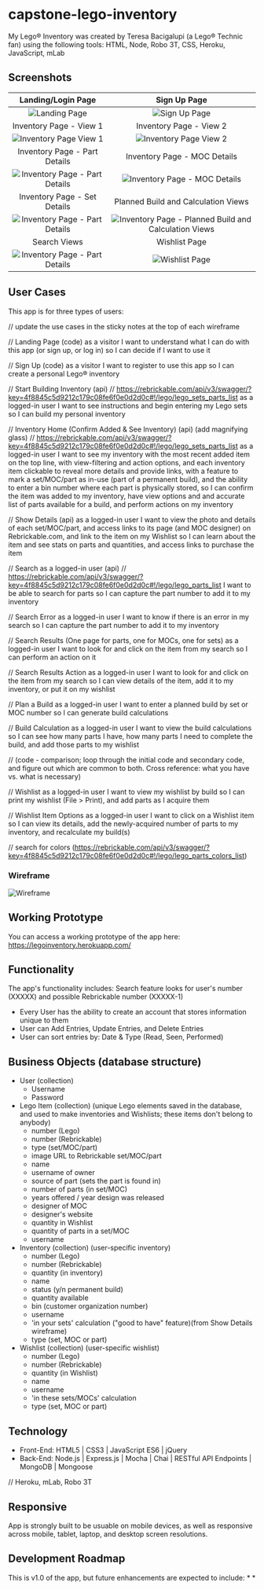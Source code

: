 # capstone-lego-inventory

My Lego® Inventory was created by Teresa Bacigalupi (a Lego® Technic fan) using the following tools:
HTML, Node, Robo 3T, CSS, Heroku, JavaScript, mLab

## Screenshots

Landing/Login Page | Sign Up Page
:-------------------------:|:-------------------------:
![Landing Page](/github-images/login-page.png)  |  ![Sign Up Page](/github-images/signup-page.png)
Inventory Page - View 1 | Inventory Page - View 2
![Inventory Page View 1](/github-images/inventory-page-1.png) | ![Inventory Page View 2](/github-images/inventory-page-2.png)
Inventory Page - Part Details | Inventory Page - MOC Details
![Inventory Page - Part Details](/github-images/inventory-part-detail.png) | ![Inventory Page - MOC Details](/github-images/inventory-MOC-detail.png)
Inventory Page - Set Details | Planned Build and Calculation Views
![Inventory Page - Part Details](/github-images/inventory-set-detail.png) | ![Inventory Page - Planned Build and Calculation Views](/github-images/build-plan-and-calculation-views.png)
Search Views | Wishlist Page
![Inventory Page - Part Details](/github-images/search-views-1-and-2.png) | ![Wishlist Page](/github-images/wishlist.png)


## User Cases
This app is for three types of users:


// update the use cases in the sticky notes at the top of each wireframe

// Landing Page (code)
as a visitor
I want to understand what I can do with this app (or sign up, or log in)
so I can decide if I want to use it

// Sign Up (code)
as a visitor
I want to register to use this app
so I can create a personal Lego® inventory

// Start Building Inventory (api)
// https://rebrickable.com/api/v3/swagger/?key=4f8845c5d9212c179c08fe6f0e0d2d0c#!/lego/lego_sets_parts_list
as a logged-in user
I want to see instructions and begin entering my Lego sets
so I can build my personal inventory

// Inventory Home (Confirm Added & See Inventory) (api) (add magnifying glass)
// https://rebrickable.com/api/v3/swagger/?key=4f8845c5d9212c179c08fe6f0e0d2d0c#!/lego/lego_sets_parts_list
as a logged-in user
I want to see my inventory with the most recent added item on the top line,
with view-filtering and action options,
and each inventory item clickable to reveal more details and provide links,
with a feature to mark a set/MOC/part as in-use (part of a permanent build),
and the ability to enter a bin number where each part is physically stored,
so I can confirm the item was added to my inventory, have view options and
and accurate list of parts available for a build, and perform actions on my inventory

// Show Details (api)
as a logged-in user
I want to view the photo and details of each set/MOC/part,
and access links to its page (and MOC designer) on Rebrickable.com,
and link to the item on my Wishlist
so I can learn about the item and see stats on parts and quantities,
and access links to purchase the item

// Search
as a logged-in user (api)
// https://rebrickable.com/api/v3/swagger/?key=4f8845c5d9212c179c08fe6f0e0d2d0c#!/lego/lego_parts_list
I want to be able to search for parts
so I can capture the part number to add it to my inventory

// Search Error
as a logged-in user
I want to know if there is an error in my search
so I can capture the part number to add it to my inventory

// Search Results (One page for parts, one for MOCs, one for sets)
as a logged-in user
I want to look for and click on the item from my search
so I can perform an action on it

// Search Results Action
as a logged-in user
I want to look for and click on the item from my search
so I can view details of the item, add it to my inventory, or put it on my wishlist

// Plan a Build
as a logged-in user
I want to enter a planned build by set or MOC number
so I can generate build calculations

// Build Calculation
as a logged-in user
I want to view the build calculations
so I can see how many parts I have, how many parts I need
to complete the build, and add those parts to my wishlist

// (code - comparison; loop through the initial code and secondary code,
and figure out which are common to both. Cross reference: what you have vs. what is necessary)


// Wishlist
as a logged-in user
I want to view my wishlist by build
so I can print my wishlist (File > Print), and add parts as I acquire them


// Wishlist Item Options
as a logged-in user
I want to click on a Wishlist item
so I can view its details, add the newly-acquired number of parts to my inventory,
and recalculate my build(s)


// search for colors (https://rebrickable.com/api/v3/swagger/?key=4f8845c5d9212c179c08fe6f0e0d2d0c#!/lego/lego_parts_colors_list)


### Wireframe
![Wireframe](/github-images/wireframes/lego-inventory.bmpr)

## Working Prototype
You can access a working prototype of the app here: https://legoinventory.herokuapp.com/

## Functionality
The app's functionality includes:
Search feature looks for user's number (XXXXX) and possible Rebrickable number (XXXXX-1)

* Every User has the ability to create an account that stores information unique to them
* User can Add Entries, Update Entries, and Delete Entries
* User can sort entries by: Date & Type (Read, Seen, Performed)

## Business Objects (database structure)
* User (collection)
    * Username
    * Password
* Lego Item (collection) (unique Lego elements saved in the database, and used to make inventories and Wishlists; these items don't belong to anybody)
    * number (Lego)
    * number (Rebrickable)
    * type (set/MOC/part)
    * image URL to Rebrickable set/MOC/part
    * name
    * username of owner
    * source of part (sets the part is found in)
    * number of parts (in set/MOC)
    * years offered / year design was released
    * designer of MOC
    * designer's website
    * quantity in Wishlist
    * quantity of parts in a set/MOC
    * username
* Inventory (collection) (user-specific inventory)
    * number (Lego)
    * number (Rebrickable)
    * quantity (in inventory)
    * name
    * status (y/n permanent build)
    * quantity available
    * bin (customer organization number)
    * username
    * 'in your sets' calculation ("good to have" feature)(from Show Details wireframe)
    * type (set, MOC or part)
* Wishlist (collection) (user-specific wishlist)
    * number (Lego)
    * number (Rebrickable)
    * quantity (in Wishlist)
    * name
    * username
    * 'in these sets/MOCs' calculation
    * type (set, MOC or part)

## Technology
* Front-End: HTML5 | CSS3 | JavaScript ES6 | jQuery
* Back-End: Node.js | Express.js | Mocha | Chai | RESTful API Endpoints | MongoDB | Mongoose

// Heroku, mLab, Robo 3T

## Responsive
App is strongly built to be usuable on mobile devices, as well as responsive across mobile, tablet, laptop, and desktop screen resolutions.

## Development Roadmap
This is v1.0 of the app, but future enhancements are expected to include:
*
*
